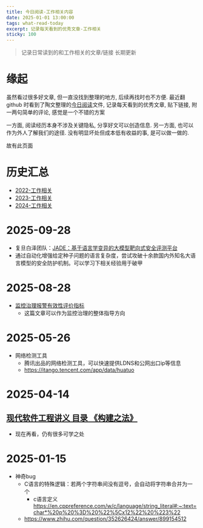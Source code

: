 ```yaml
---
title: 今日阅读-工作相关内容
date: 2025-01-01 13:00:00
tags: what-read-today
excerpt: 记录每天看到的优秀文章-工作相关
sticky: 100
---
```


> 记录日常读到的和工作相关的文章/链接
> 长期更新

# 缘起

虽然看过很多好文章, 但一直没找到整理的地方, 后续再找时也不方便. 最近翻 github 时看到了陶文整理的[今日阅读](https://github.com/taowen/awesome-lowcode/blob/master/%E4%BB%8A%E6%97%A5%E9%98%85%E8%AF%BB.md)文件, 记录每天看到的优秀文章, 贴下链接, 附一两句简单的评论, 感觉是一个不错的方案

一方面, 阅读经历本身不涉及关键隐私, 分享好文可以创造信息. 另一方面, 也可以作为外人了解我们的途径. 没有明显坏处但成本低有收益的事, 是可以做一做的.

故有此页面

# 历史汇总

- [2022-工作相关](/2022/06/25/what-read-today/2022-工作相关/)
- [2023-工作相关](/2023/01/01/what-read-today/2023-工作相关/)
- [2024-工作相关](/2024/01/01/what-read-today/2024-工作相关/)

# 2025-09-28

- 复旦白泽团队：[JADE：基于语言学变异的大模型靶向式安全评测平台](https://whitzard-ai.github.io/jade.html)
- 通过自动化增强给定种子问题的语言复杂度，尝试攻破十余款国内外知名大语言模型的安全防护机制。可以学习下相关经验用于破甲

# 2025-08-28
- [监控治理报警有效性评价指标](https://mp.weixin.qq.com/s/1-qNnBEfwbesqMu9oCecdw?click_id=29)
  - 这篇文章可以作为监控治理的整体指导方向

# 2025-05-26
- 网络检测工具
  - 腾讯出品的网络检测工具，可以快速提供LDNS和公网出口ip等信息
  - https://itango.tencent.com/app/data/huatuo

# 2025-04-14

##  [现代软件工程讲义 目录 《构建之法》 ](https://www.cnblogs.com/xinz/archive/2011/11/27/2265425.html)

-  现在再看，仍有很多可学之处

# 2025-01-15

- 神奇bug
  - C语言的特殊逻辑：若两个字符串间没有逗号，会自动将字符串合并为一个
    - c语言定义 https://en.cppreference.com/w/c/language/string_literal#:~:text=char*%20p%20%3D%20%22%5Cx12%22%20%223%22
  - https://www.zhihu.com/question/352626424/answer/899154512
  